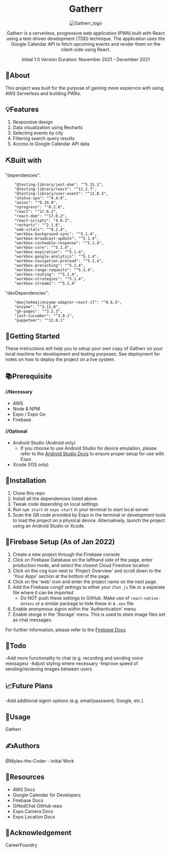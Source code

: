 <div align='center'>

# Gatherr
![Gatherr_logo](https://user-images.githubusercontent.com/76969330/155613307-8c2e0a46-af58-49fe-a74e-ca9c3610086d.png)

Gatherr is a serverless, progressive web application (PWA) built with React using a test-driven development (TDD) technique. The application uses the Google Calendar API to fetch upcoming events and render them on the client-side using React.

Initial 1.0 Version Duration: November 2021 - December 2021

</div>
 
## 🧐About

This project was built for the purpose of gaining more expiernce with using AWS Serverless and building PWAs. 

## 💡Features

1. Responsive design
2. Data visualization using Recharts
3. Selecting events by city
4. Filtering search query results
5. Access to Google Calendar API data

## ⛏️Built with

"dependencies": 

		"@testing-library/jest-dom": "^5.15.1",
		"@testing-library/react": "^11.2.7",
		"@testing-library/user-event": "^12.8.3",
		"atatus-spa": "^4.4.0",
		"axios": "^0.24.0",
		"nprogress": "^0.2.0",
		"react": "^17.0.2",
		"react-dom": "^17.0.2",
		"react-scripts": "4.0.3",
		"recharts": "^2.1.6",
		"web-vitals": "^0.2.4",
		"workbox-background-sync": "^5.1.4",
		"workbox-broadcast-update": "^5.1.4",
		"workbox-cacheable-response": "^5.1.4",
		"workbox-core": "^5.1.4",
		"workbox-expiration": "^5.1.4",
		"workbox-google-analytics": "^5.1.4",
		"workbox-navigation-preload": "^5.1.4",
		"workbox-precaching": "^5.1.4",
		"workbox-range-requests": "^5.1.4",
		"workbox-routing": "^5.1.4",
		"workbox-strategies": "^5.1.4",
		"workbox-streams": "^5.1.4"
  
 "devDependencies": 
 
		"@wojtekmaj/enzyme-adapter-react-17": "^0.6.5",
		"enzyme": "^3.11.0",
		"gh-pages": "^3.2.3",
		"jest-cucumber": "^3.0.1",
		"puppeteer": "^12.0.1"
## 🏁Getting Started

These instructions will help you to setup your own copy of Gatherr on your local machine for development and testing purposes. See deployment for notes on how to deploy the project on a live system.

## 📚Prerequisite

#### //Necessary

- AWS
- Node & NPM
- Expo / Expo Go
- Firebase

#### //Optional

- Android Studio (Android only)
  - If you choose to use Android Studio for device emulation, please refer to the [Android Studio Docs](https://developer.android.com/studio/install) to ensure proper setup for use with Expo
- Xcode (IOS only)

## 🧰Installation

1. Clone this repo
2. Install all the dependencies listed above
3. Tweak code depending on local settings
4. Run ```npm start``` or ```expo start``` in your terminal to start local server
5. Scan the QR code provided by Expo in the terminal or development tools to load the project on a physical device. Alternatively, launch the project using an Android Studio or Xcode.


## 🚀Firebase Setup (As of Jan 2022)

1. Create a new project through the Firebase console
2. Click on Firebase Database on the lefthand side of the page, enter production mode, and select the closest Cloud Firestore location
3. Click on the cog icon next to 'Project Overview' and scroll down to the 'Your Apps' section at the bottom of the page. 
4. Click on the 'web' icon and enter the project name on the next page.
5. Add the Firebase congif settings to either your `Chat.js` file or a seperate file where it can be imported
   - Do NOT push these settings to GitHub. Make use of `react-native-dotenv` or a similar package to hide these in a `.env` file.
6. Enable anonymous signin within the 'Authentication' menu
7. Enable storge in the 'Storage' menu. This is used to store image files set as chat messages.

For further information, please refer to the [Firebase Docs](https://firebase.google.com/docs/)

## 📝Todo

-Add more functionality to chat (e.g. recording and sending voice messages)
-Adjust styling where necessary
-Improve speed of sending/recieving images between users

## 📈Future Plans

-Add additional signin options (e.g. email/password, Google, etc.)

## 🎈Usage

Gatherr 

## ✍️Authors
@Myles-the-Coder - Initial Work

## 🧬Resources

- AWS Docs
- Google Calendar for Developers
- Firebase Docs
- GiftedChat GitHub repo
- Expo Camera Docs
- Expo Location Docs

## 🎉Acknowledgement
CareerFoundry
